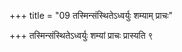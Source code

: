 +++
title = "09 तस्मिन्संस्थितेऽध्वर्युः शम्याम् प्राचः"

+++
तस्मिन्संस्थितेऽध्वर्युः शम्यां प्राचः प्रास्यति ९